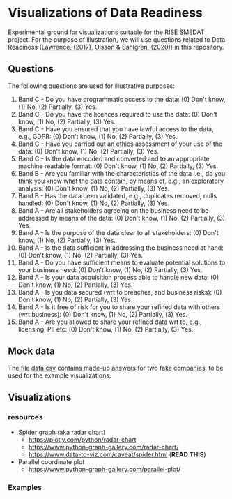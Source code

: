 # Visualizations of Data Readiness

Experimental ground for visualizations suitable for the RISE SMEDAT project. For the purpose of illustration, we
will use questions related to Data Readiness ([Lawrence, (2017)](https://arxiv.org/abs/1705.02245), 
[Olsson & Sahlgren, (2020)](https://arxiv.org/abs/2009.02043)) in this repository.


## Questions

The following questions are used for illustrative purposes:

1. Band C - Do you have programmatic access to the data: (0) Don't know, (1) No, (2) Partially, (3) Yes.
1. Band C - Do you have the licences required to use the data: (0) Don't know, (1) No, (2) Partially, (3) Yes.
1. Band C - Have you ensured that you have lawful access to the data, e.g., GDPR: (0) Don't know, (1) No, (2) Partially, (3) Yes.
1. Band C - Have you carried out an ethics assessment of your use of the data: (0) Don't know, (1) No, (2) Partially, (3) Yes.
1. Band C - Is the data encoded and converted and to an appropriate machine readable format: (0) Don't know, (1) No, (2) Partially, (3) Yes.
1. Band B - Are you familiar with the characteristics of the data i.e., do you think you know what the data contain, by means of, e.g., an exploratory analysis: (0) Don't know, (1) No, (2) Partially, (3) Yes.
1. Band B - Has the data been validated, e.g., duplicates removed, nulls handled: (0) Don't know, (1) No, (2) Partially, (3) Yes.
1. Band A - Are all stakeholders agreeing on the business need to be addressed by means of the data:  (0) Don't know, (1) No, (2) Partially, (3) Yes.
1. Band A - Is the purpose of the data clear to all stakeholders:  (0) Don't know, (1) No, (2) Partially, (3) Yes.
1. Band A - Is the data sufficient in addressing the business need at hand:  (0) Don't know, (1) No, (2) Partially, (3) Yes.
1. Band A - Do you have sufficient means to evaluate potential solutions to your business need:  (0) Don't know, (1) No, (2) Partially, (3) Yes.
1. Band A - Is your data acquisition process able to handle new data:  (0) Don't know, (1) No, (2) Partially, (3) Yes.
1. Band A - Is you data secured (wrt to breaches, and business risks):  (0) Don't know, (1) No, (2) Partially, (3) Yes.
1. Band A - Is it free of risk for you to share your refined data with others (wrt business):  (0) Don't know, (1) No, (2) Partially, (3) Yes.
1. Band A - Are you allowed to share your refined data wrt to, e.g., licensing, PII etc:  (0) Don't know, (1) No, (2) Partially, (3) Yes.

## Mock data

The file [data.csv](data/data.csv) contains made-up answers for two fake companies, to be used for the example 
visualizations.

## Visualizations

### resources

* Spider graph (aka radar chart)
  - https://plotly.com/python/radar-chart
  - https://www.python-graph-gallery.com/radar-chart/
  - https://www.data-to-viz.com/caveat/spider.html (**READ THIS**)
* Parallel coordinate plot
  - https://www.python-graph-gallery.com/parallel-plot/
    
### Examples

